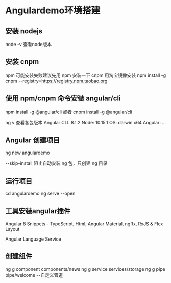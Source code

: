 # Angulardemo环境搭建

## 安装 nodejs 

node -v 查看node版本

## 安装 cnpm
npm 可能安装失败建议先用 npm 安装一下 cnpm 用淘宝镜像安装
npm install -g cnpm --registry=https://registry.npm.taobao.org

## 使用 npm/cnpm 命令安装 angular/cli

npm install -g @angular/cli 或者 cnpm install -g @angular/cli

ng v 查看各包版本
Angular CLI: 8.1.2
Node: 10.15.1
OS: darwin x64
Angular:
...


## Angular 创建项目
ng new angulardemo     

--skip-install 阻止自动安装 ng 包，只创建 ng 目录

## 运行项目
cd angulardemo
ng serve --open

## 工具安装angular插件
Angular 8 Snippets - TypeScript, Html, Angular Material, ngRx, RxJS & Flex Layout

Angular Language Service


## 创建组件
ng g component components/news
ng g service services/storage
ng g pipe pipe/welcome  --自定义管道


